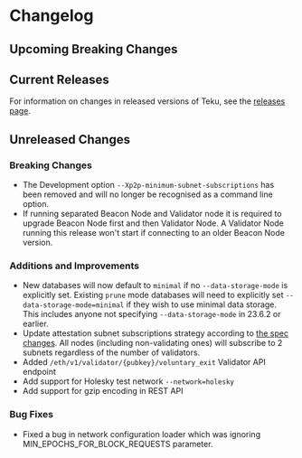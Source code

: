# Changelog

## Upcoming Breaking Changes

## Current Releases

For information on changes in released versions of Teku, see the [releases page](https://github.com/Consensys/teku/releases).

## Unreleased Changes

### Breaking Changes

- The Development option `--Xp2p-minimum-subnet-subscriptions` has been removed and will no longer be recognised as a command line option.
- If running separated Beacon Node and Validator node it is required to upgrade Beacon Node first and then Validator Node. A Validator Node running this release won't start if connecting to an older Beacon Node version.

### Additions and Improvements

- New databases will now default to `minimal` if no `--data-storage-mode` is explicitly set. Existing `prune` mode databases will need to explicitly set `--data-storage-mode=minimal` if they wish to use minimal data storage. This includes anyone not specifying `--data-storage-mode` in 23.6.2 or earlier.
- Update attestation subnet subscriptions strategy according to [the spec changes](https://github.com/ethereum/consensus-specs/blob/dev/specs/phase0/p2p-interface.md#attestation-subnet-subscription). All nodes (including non-validating ones) will subscribe to 2 subnets regardless of the number of validators.
- Added `/eth/v1/validator/{pubkey}/voluntary_exit` Validator API endpoint
- Add support for Holesky test network `--network=holesky`
- Add support for gzip encoding in REST API

### Bug Fixes
- Fixed a bug in network configuration loader which was ignoring MIN_EPOCHS_FOR_BLOCK_REQUESTS parameter. 
